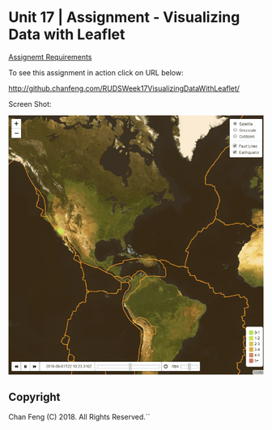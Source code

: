 # Unit 17 | Assignment - Visualizing Data with Leaflet

[Assignemt Requirements](https://github.com/RutgersCodingBootcamp/RUTSOM201801DATA5-Class-Repository-DATA/tree/master/17-Mapping-Web/2-homework/17-Mapping-Web/Instructions)

To see this assignment in action click on URL below: 

http://github.chanfeng.com/RUDSWeek17VisualizingDataWithLeaflet/


Screen Shot:

![screenshot](RUDSWeek17VisualizingDataWithLeaflet.gif)


## Copyright

Chan Feng (C) 2018. All Rights Reserved.``